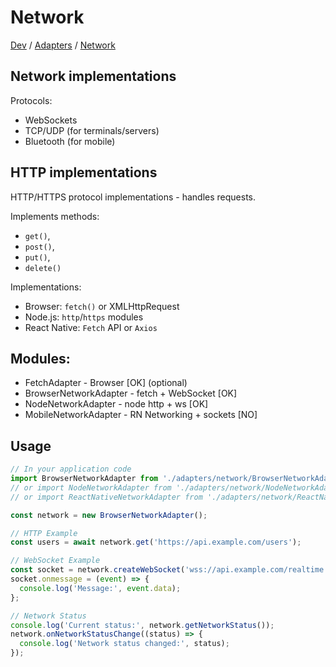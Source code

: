 # Network

[Dev](../../../README.md) / [Adapters](../README.md) / [Network](./README.md)

## Network implementations

Protocols:

- WebSockets
- TCP/UDP (for terminals/servers)
- Bluetooth (for mobile)



## HTTP implementations

HTTP/HTTPS protocol implementations - handles requests.

Implements methods:

- `get()`,
- `post()`,
- `put()`,
- `delete()`

Implementations:

- Browser: `fetch()` or XMLHttpRequest
- Node.js: `http`/`https` modules
- React Native: `Fetch` API or `Axios`

## Modules:

- FetchAdapter - Browser [OK] (optional)
- BrowserNetworkAdapter - fetch + WebSocket [OK]
- NodeNetworkAdapter - node http + ws [OK]
- MobileNetworkAdapter - RN Networking + sockets [NO]

## Usage

```js
// In your application code
import BrowserNetworkAdapter from './adapters/network/BrowserNetworkAdapter';
// or import NodeNetworkAdapter from './adapters/network/NodeNetworkAdapter';
// or import ReactNativeNetworkAdapter from './adapters/network/ReactNativeNetworkAdapter';

const network = new BrowserNetworkAdapter();

// HTTP Example
const users = await network.get('https://api.example.com/users');

// WebSocket Example
const socket = network.createWebSocket('wss://api.example.com/realtime');
socket.onmessage = (event) => {
  console.log('Message:', event.data);
};

// Network Status
console.log('Current status:', network.getNetworkStatus());
network.onNetworkStatusChange((status) => {
  console.log('Network status changed:', status);
});
```